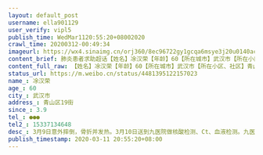 ```yaml
---
layout: default_post
username: ella901129
user_verify: vipl5
publish_time: WedMar1120:55:20+08002020
crawl_time: 20200312-00:49:34
imageurl: https://wx4.sinaimg.cn/orj360/8ec96722gy1gcqa6msye3j20u0140acr.jpg,https://wx3.sinaimg.cn/orj360/8ec96722gy1gcqa6n9zbfj20u0140abh.jpg,https://wx1.sinaimg.cn/orj360/8ec96722gy1gcqa6nlgiej20u0140ab6.jpg,https://wx4.sinaimg.cn/orj360/8ec96722gy1gcqa6nxv6jj20u0140acr.jpg,https://wx4.sinaimg.cn/orj360/8ec96722gy1gcqa6o92omj20u0140ab6.jpg,https://wx3.sinaimg.cn/orj360/8ec96722gy1gcqa6ol82sj20u01qgq51.jpg
content_brief: 肺炎患者求助超话【姓名】凃汉荣【年龄】60【所在城市】武汉市【所在小区、社区】青山区19街【患病时间】3.9【联系方式】●●●【其他紧急联系人】●●●【病情描述】3月9日意外摔倒，骨折并发热。3月10日送到九医院做核酸检测、Ct、血液检测。九医院说不是肺炎患者 ...全文
content_full_raw: 【姓名】凃汉荣【年龄】60【所在城市】武汉市【所在小区、社区】青山区19街【患病时间】3.9【联系方式】●●●●●●【其他紧急联系人】●●●【病情描述】3月9日意外摔倒，骨折并发热。3月10日送到九医院做核酸检测、Ct、血液检测。九医院说不是肺炎患者要求转到普仁医院。现在社区告诉我们普仁医院说核酸不准，要求3天后再做核酸检测确定不是感染才能收治。现在病人已经在发热门诊无法转诊得到救治，还有被感染的风险。病人本身还有糖尿病重症，以及多个并发症，现在疼痛难忍还持续发热。求助能够尽快安排医院，能够得到治疗武汉
status_url: https://m.weibo.cn/status/4481395122157023
name_: 凃汉荣
age_: 60
city_: 武汉市
address_: 青山区19街
since_: 3.9
tel_: ●●●
tel2_: 15337134648
desc_: 3月9日意外摔倒，骨折并发热。3月10日送到九医院做核酸检测、Ct、血液检测。九医院说不是肺炎患者要求转到普仁医院。现在社区告诉我们普仁医院说核酸不准，要求3天后再做核酸检测确定不是感染才能收治。现在病人已经在发热门诊无法转诊得到救治，还有被感染的风险。病人本身还有糖尿病重症，以及多个并发症，现在疼痛难忍还持续发热。求助能够尽快安排医院，能够得到治疗武汉
publish_timestamp: 2020-03-11 20:55:20+08:00
---
```

